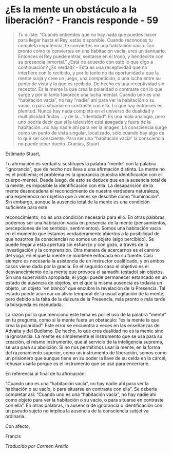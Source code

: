 # ¿Es la mente un obstáculo a la liberación? - Francis responde - 59

>Tu dijiste: “Cuando entiendes que no hay nada que puedes hacer para llegar hasta el Rey, estás disponible. Cuando reconoces tu completa impotencia, te conviertes en una habitación vacía. Tan pronto como te conviertes en una habitación vacía, eres un santuario. Entonces el Rey puede entrar, sentarse en el trono, y bendecirte con su presencia inmortal.” ¿Está de acuerdo con esto lo que digo a continuación? ¿Es verdad? - Esta es una receptividad que no interfiere con lo recibido, y por lo tanto no da oportunidad a que la mente surja y cree un juego, una competición, o una lucha entre su punto de vista y lo que es recibido. De hecho es una receptividad sin receptor. Es la mente la que crea la polaridad o contraste con lo que surge y por lo tanto favorece una lucha mental. Cuando uno es una “habitación vacía”, no hay “nadie” ahí para ver la habitación o su vacío, o para situarse en contraste con ella. Lo que hay entonces es plenitud. Nunca hay nada completo en el universo de dualidad y multiplicidad finitas… y de la…“identidad”. Es una mala analogía, pero uno podría decir que si la televisión está apagada y fuera de la habitación…no hay nadie ahí para ver la imagen. La consciencia surge como un punto de vista singular, localizado, sólo cuando hay algo de lo que ser consciente. Para ser una “habitación vacía” la consciencia no puede tener dueño. Gracias, Stuart

Estimado Stuart,

Tu afirmación es verdad si sustituyes la palabra “mente” con la palabra “ignorancia”, que de hecho nos lleva a una afirmación distinta. La mente no es el problema; el problema es la ignorancia (nuestra identificación con el cuerpo-mente). Desde luego, de esto se deduce que en la ausencia total de la mente, es imposible la identificación con ella. La desaparición de la mente desencadena el reconocimiento de nuestra verdadera naturaleza, una experiencia no objetiva que a veces se describe como “iluminación”. Sin embargo, aunque la ausencia total de la mente es una condición suficiente para este

reconocimiento, no es una condición necesaria para ello. En otras palabras, podemos ser una habitación vacía en presencia de la mente (pensamientos, percepciones de los sentidos, sentimientos). Somos una habitación vacía en el momento que estamos verdaderamente abiertos a la posibilidad de que nosotros (la consciencia) no somos un objeto (algo percibido). Se puede llegar a esta apertura sin esfuerzo y con gozo, a través de la investigación y la comprensión. Otra manera de acercarnos es el camino del yoga, en el que la mente se mantiene enfocada en su fuente. Casi siempre es necesaria la asistencia de un instructor cualificado, y en ambos casos viene dada por la gracia. En el segundo caso el objetivo es el desvanecimiento de la mente que provoca el samadhi (estado) sin objetos. Sin una supervisión apropiada, el yogui puede permanecer estancado en un estado de ausencia de objetos, en el que la misma ausencia es todavía un objeto, un objeto “en blanco” que encubre la revelación de la Presencia. Tal estado puede acarrear un alivio temporal de la usual agitación de la mente, pero debido a la falta de la dulzura de la Presencia, más pronto o más tarde la búsqueda es reanudada.

La razón por la que menciono este tema es por el uso de la palabra “mente” en tu pregunta, como si la mente fuera un obstáculo: “es la mente la que crea la polaridad”. Este error se encuentra a veces en las enseñanzas de Advaita y del Budismo. De hecho, lo que crea dualidad no es la mente sino la ignorancia. La mente es simplemente el instrumento que se usa para su creación, el mismo instrumento, que al servicio de la inteligencia suprema, se usa para su abolición. Si no nos permitimos usar la mente, en la forma del razonamiento superior, como un instrumento de liberación, somos como un prisionero que aunque tiene en su poder la llave de su celda en la cárcel, rehusar usarla porque es el instrumento que se usó para encerrarle.

En referencia al final de tu afirmación:

“Cuando uno es una “habitación vacía”, no hay nadie ahí para ver la habitación o su vacío, o para situarse en contraste con ella”. Se debería completar así: “Cuando uno es una “habitación vacía”, no hay nadie ahí como objeto para ver la habitación o su vacío, o para situarse en contraste con ella”. En otras palabras, la ausencia de ignorancia o identificación con un pseudo sujeto no implica la ausencia de la consciencia subjetiva ordinaria.

Con afecto,

Francis

_Traducido por Carmen Areitio_

